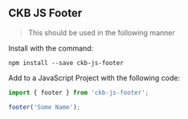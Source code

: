 ## CKB JS Footer

> This should be used in the following manner

Install with the command:

```
npm install --save ckb-js-footer
```

Add to a JavaScript Project with the following code:

```javascript
import { footer } from 'ckb-js-footer';

footer('Some Name');
```